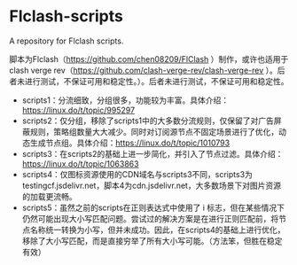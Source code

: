 # Flclash-scripts
A repository for Flclash scripts.

脚本为Flclash（https://github.com/chen08209/FlClash
）制作，或许也适用于clash verge rev（https://github.com/clash-verge-rev/clash-verge-rev
）。后者未进行测试，不保证可用和稳定性。）。后者未进行测试，不保证可用和稳定性。

- scripts1：分流细致，分组很多，功能较为丰富。具体介绍：https://linux.do/t/topic/995297
- scripts2：仅分组，移除了scripts1中的大多数分流规则，仅保留了对广告屏蔽规则，策略组数量大大减少。同时对订阅源节点不固定场景进行了优化，动态生成节点组。具体介绍：https://linux.do/t/topic/1010793
- scripts3：在scripts2的基础上进一步简化，并引入了节点过滤。具体介绍：https://linux.do/t/topic/1063863
- scripts4：仅图标资源使用的CDN域名与scripts3不同，scripts3为testingcf.jsdelivr.net，脚本4为cdn.jsdelivr.net，大多数场景下对图片资源的加载更流畅。
- scripts5：虽然之前的scripts在正则表达式中使用了 i 标志，但在某些情况下仍然可能出现大小写匹配问题。尝试过的解决方案是在进行正则匹配前，将节点名称统一转换为小写，但并未成功。因此，在scripts4的基础上进行优化，移除了大小写匹配，而是直接穷举了所有大小写可能。（方法笨，但胜在稳定有效）
